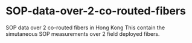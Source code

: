 # SOP-data-over-2-co-routed-fibers
SOP data over 2 co-routed fibers in Hong Kong
This contain the simutaneous SOP measurements over 2 field deployed fibers.
